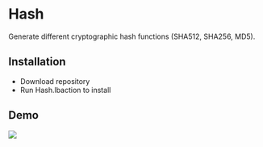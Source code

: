 # Hash

Generate different cryptographic hash functions (SHA512, SHA256, MD5).

## Installation

* Download repository
* Run Hash.lbaction to install

## Demo

![](https://raw.githubusercontent.com/skaren/launchbar-hash/master/demo.gif)
